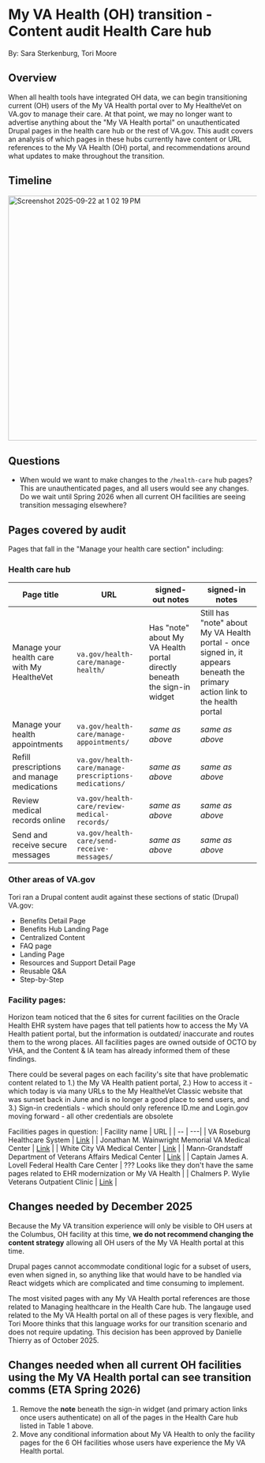 # My VA Health (OH) transition - Content audit Health Care hub
By: Sara Sterkenburg, Tori Moore

## Overview
When all health tools have integrated OH data, we can begin transitioning current (OH) users of the My VA Health portal over to My HealtheVet on VA.gov to manage their care. At that point, we may no longer want to advertise anything about the "My VA Health portal" on unauthenticated Drupal pages in the health care hub or the rest of VA.gov. This audit covers an analysis of which pages in these hubs currently have content or URL references to the My VA Health (OH) portal, and recommendations around what updates to make throughout the transition.

## Timeline
<img width="1034" height="496" alt="Screenshot 2025-09-22 at 1 02 19 PM" src="https://github.com/user-attachments/assets/2eda7a16-f1a4-4e72-90cb-b16ee0a242d8" />

## Questions
* When would we want to make changes to the `/health-care` hub pages? This are unauthenticated pages, and all users would see any changes. Do we wait until Spring 2026 when all current OH facilities are seeing transition messaging elsewhere? 

## Pages covered by audit
Pages that fall in the "Manage your health care section" including: 

### Health care hub
|Page title | URL| signed-out notes| signed-in notes |
|--------|-------|-------|-----|
| Manage your health care with My HealtheVet| `va.gov/health-care/manage-health/` | Has "note" about My VA Health portal directly beneath the sign-in widget| Still has "note" about My VA Health portal - once signed in, it appears beneath the primary action link to the health portal |
| Manage your health appointments | `va.gov/health-care/manage-appointments/` | _same as above_ | _same as above_  |
| Refill prescriptions and manage medications | `va.gov/health-care/manage-prescriptions-medications/` | _same as above_ | _same as above_ |
| Review medical records online | `va.gov/health-care/review-medical-records/` | _same as above_ | _same as above_ |
| Send and receive secure messages | `va.gov/health-care/send-receive-messages/` | _same as above_ | _same as above_ |

### Other areas of VA.gov
Tori ran a Drupal content audit against these sections of static (Drupal) VA.gov: 
* Benefits Detail Page
* Benefits Hub Landing Page
* Centralized Content
* FAQ page
* Landing Page
* Resources and Support Detail Page
* Reusable Q&A
* Step-by-Step

### Facility pages: 
Horizon team noticed that the 6 sites for current facilities on the Oracle Health EHR system have pages that tell patients how to access the My VA Health patient portal, but the information is outdated/ inaccurate and routes them to the wrong places. All facilities pages are owned outside of OCTO by VHA, and the Content & IA team has already informed them of these findings. 

There could be several pages on each facility's site that have problematic content related to 
1.) the My VA Health patient portal, 
2.) How to access it - which today is via many URLs to the My HealtheVet Classic website that was sunset back in June and is no longer a good place to send users, and 
3.) Sign-in credentials - which should only reference ID.me and Login.gov moving forward - all other credentials are obsolete

Facilities pages in question: 
| Facility name | URL | 
| -- | ---|
| VA Roseburg Healthcare System | [Link](https://www.va.gov/roseburg-health-care/programs/my-va-health/) | 
| Jonathan M. Wainwright Memorial VA Medical Center | [Link](https://www.va.gov/walla-walla-health-care/programs/my-va-health/) | 
| White City VA Medical Center | [Link](https://www.va.gov/southern-oregon-health-care/programs/my-va-health/) |
| Mann-Grandstaff Department of Veterans Affairs Medical Center | [Link](https://www.va.gov/spokane-health-care/programs/my-va-health/) |
| Captain James A. Lovell Federal Health Care Center | ??? Looks like they don't have the same pages related to EHR modernization or My VA Health |
| Chalmers P. Wylie Veterans Outpatient Clinic | [Link](https://www.va.gov/central-ohio-health-care/programs/my-va-health/) |

## Changes needed by December 2025
Because the My VA transition experience will only be visible to OH users at the Columbus, OH facility at this time, **we do not recommend changing the content strategy** allowing all OH users of the My VA Health portal at this time. 

Drupal pages cannot accommodate conditional logic for a subset of users, even when signed in, so anything like that would have to be handled via React widgets which are complicated and time consuming to implement. 

The most visited pages with any My VA Health portal references are those related to Managing healthcare in the Health Care hub. The langauge used related to the My VA Health portal on all of these pages is very flexible, and Tori Moore thinks that this language works for our transition scenario and does not require updating. This decision has been approved by Danielle Thierry as of October 2025. 

## Changes needed when all current OH facilities using the My VA Health portal can see transition comms (ETA Spring 2026) 
1. Remove the **note** beneath the sign-in widget (and primary action links once users authenticate) on all of the pages in the Health Care hub listed in Table 1 above.
2. Move any conditional information about My VA Health to only the facility pages for the 6 OH facilities whose users have experience the My VA Health portal.


